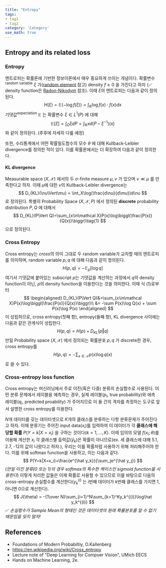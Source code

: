 ```yaml
---
title: "Entropy"
tags:
- tag1
- tag2
category: 'Category'
use_math: true
---
```

## Entropy and its related loss

### Entropy

엔트로피는 확률론에 기반한 정보이론에서 매우 중요하게 쓰이는 개념이다. 확률변수<sup>random variable</sup> $\xi$ 가([random element](https://velog.io/@ddangchani/Random-elements) 참고) density $f\geq 0$ 을 가진다고 하자 (✅ density function은 [Radon-Nikodym](https://velog.io/@ddangchani/Absolute-Continuity) 참조). 이때 $\xi$의 엔트로피는 다음과 같이 정의된다.
$$
H(\xi)=\mathbb E(-\log f(\xi)) =\int_\mathbb R \log f(x)\cdot f(x)dx
$$
기댓값<sup>expectation</sup> $\mathbb E$ 는 확률변수 $\xi\in L^1(P)$ 에 대해
$$
\mathbb E[\xi] = \int_\Omega\xi dP=\int_\mathbb R xd(P\circ\xi^{-1})(x)
$$
와 같이 정의된다. (추후에 자세히 다룰 예정)

또한, 수리통계에서 어떤 확률밀도함수의 모수 $\theta$ 에 대해 Kullback-Leibler divergence를 정의한 적이 있다. 이를 확률론에서는 더 확장하여 다음과 같이 정의한다.

#### KL divergence

Measurable space $(X,\mathcal X)$ 에서의 두 $\sigma$-finite measure $\mu,\nu$ 가 있으며 $\nu\ll\mu$ 를 만족한다고 하자. 이때 $\mu$에 대한 $\nu$의 Kullback-Leibler divergence는
$$
D_{KL}(\nu\Vert\mu) = \int_X\log(\frac{d\nu}{d\mu})d\nu
$$
로 정의된다. 특별히 Probability Space $(X,\mathcal X , P)$ 에서 정의된 **discrete** probability distribution $P,Q$ 에 대해서
$$
D_{KL}(P\Vert Q)=\sum_{x\in\mathcal X}P(x)\log\biggl(\frac{P(x)}{Q(x)}\biggr)\tag{1}
$$
으로 정의된다.

### Cross Entropy

Cross entropy는 *cross*의 의미 그대로 두 random variable가 교차할 때의 엔트로피를 의미하며, random variable $p,q$ 에 대해 다음과 같이 정의된다.
$$
H(p,q) = -\mathbb E_p[\log q]
$$
여기서 기댓값에 붙어있는 subscript $p$는 기댓값을 계산하는 과정에서 $q$의 density function이 아닌, $p$의 density function을 이용한다는 것을 의미한다. 이때 식 (1)로부터
$$
\begin{aligned}
D_{KL}(P\Vert Q)&=\sum_{x\in\mathcal X}P(x)\log\biggl(\frac{P(x)}{Q(x)}\biggr)\\
&= -\sum P(x)\log Q(x) + \sum P(x)\log P(x)
\end{aligned}
$$
이 성립하므로, cross entropy(첫째 항), entropy(둘째 항), KL divergence 사이에는 다음과 같은 관계식이 성립한다.
$$
H(p,q) = H(p) + D_{KL}(p\Vert q)
$$
만일 Probability space $(X,\mathcal X)$ 에서 정의되는 확률분포 $p,q$ 가 discrete한 경우, cross entropy를
$$
H(p,q) = -\sum_{x\in\mathcal X}p(x)\log q(x)
$$
로 쓸 수 있다.

### Cross-entropy loss function

Cross entropy는 머신러닝에서 주로 이진(혹은 다중) 분류의 손실함수로 사용된다. 어떤 분류 문제에서 레이블을 예측하는 경우, 실제 레이블($p_i$, true probability)와 에측 레이블($q_i$, predicted proability) 가 주어지므로 이 둘 간의 격차를 측정하는 도구로 앞서 설명한 cross entropy를 이용한다.

 $N$개 데이터를 갖는 데이터셋으로 $K$개의 클래스를 분류하는 다항 분류문제가 주어진다고 하자. 이때 분류기는 주어진 input data($x_i$)를 입력하여 이 데이터가 각 **클래스에 해당할 확률** $P(Y=k|X=x_i)$ 을 구하는 것이다($k=1,\ldots,K$). 이때 임의의 모델 $f(x_i;\theta)$를 이용해 계산한 $x_i$ 각 클래스별 출력값($\hat y_k$)은 확률이 아니므로(ex. 세 클래스에 대해 5.1, 2.7, -12의 값이 나왔다고 하자.), 우리는 이를 확률처럼 사용하기 위해 처리해주어야 한다. 이를 위해 softmax function을 사용하고, 이는 다음과 같다.
$$
P(Y=k|X=x_i)=\frac{e^{\hat y_k}}{\sum_je^{\hat y_j}}
$$
(*만일 이진 분류(0 또는 1)의 경우 softmax의 특수한 케이스인 sigmoid function을 사용한다*) 이렇게 처리한 값들은 이제 확률로 사용할 수 있으므로 이를 바탕으로 다음의 cross-entropy 손실함수를 계산한다($y_k^{(i)}$ 는 $i$번째 데이터가 $k$번째 클래스를 가지면 1, 아니면 0으로 계산한다).
$$
J(\theta) = -{1\over N}\sum_{i=1}^N\sum_{k=1}^Ky_k^{(i)}\log\hat y_k^{(i)}
$$
✅ *손실함수가 Sample Mean의 형태인 것은 데이터셋의 원래 확률분포를 알 수 없기 때문임을 잊지 말자!*





## References

- Foundations of Modern Probabiltiy, O.Kallenberg
- https://en.wikipedia.org/wiki/Cross_entropy
- Lecture note of "Deep Learning for Compuer Vision", UMich EECS
- Hands on Machine Learning, 2e.
